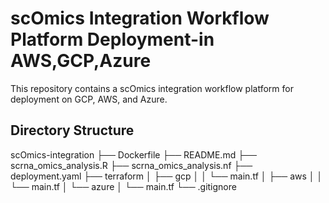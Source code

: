 # scOmics Integration Workflow Platform Deployment-in AWS,GCP,Azure

This repository contains a scOmics integration workflow platform for deployment on GCP, AWS, and Azure.

## Directory Structure

scOmics-integration
├── Dockerfile
├── README.md
├── scrna_omics_analysis.R
├── scrna_omics_analysis.nf
├── deployment.yaml
├── terraform
│   ├── gcp
│   │   └── main.tf
│   ├── aws
│   │   └── main.tf
│   └── azure
│       └── main.tf
└── .gitignore
